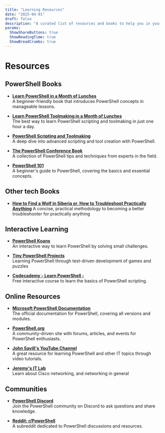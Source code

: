 ```yaml
---
title: "Learning Resources"
date: "2025-04-01"
draft: false
description: "A curated list of resources and books to help you in your tech career"
params:
  ShowShareButtons: true
  ShowReadingTime: true
  ShowBreadCrumbs: true
---
```


# Resources

## PowerShell Books
- **[Learn PowerShell in a Month of Lunches](https://www.manning.com/books/learn-powershell-in-a-month-of-lunches)**  
  A beginner-friendly book that introduces PowerShell concepts in manageable lessons.

- **[Learn PowerShell Toolmaking in a Month of Lunches](https://www.manning.com/books/learn-powershell-toolmaking-in-a-month-of-lunches)**  
  The best way to learn PowerShell scripting and toolmaking in just one hour a day.

- **[PowerShell Scripting and Toolmaking](https://leanpub.com/powershell-scripting-toolmaking)**  
  A deep dive into advanced scripting and tool creation with PowerShell.

- **[The PowerShell Conference Book](https://leanpub.com/powershell-conference-book)**  
  A collection of PowerShell tips and techniques from experts in the field.

- **[PowerShell 101](https://leanpub.com/powershell101)**  
  A beginner's guide to PowerShell, covering the basics and essential concepts.
  
## Other tech Books
- **[How to Find a Wolf in Siberia or, How to Troubleshoot Practically Anything](https://leanpub.com/troubleshooting)** 
  A concise, practical methodology to becoming a better troubleshooter for practically anything

## Interactive Learning
- **[PowerShell Koans](https://github.com/vexx32/PSKoans)**  
  An interactive way to learn PowerShell by solving small challenges.

- **[Tiny PowerShell Projects](https://github.com/dfinke/Tiny-PowerShell-Projects)**  
  Learning PowerShell through test-driven development of games and puzzles

- **[Codecademy - Learn PowerShell - ](https://www.codecademy.com/enrolled/courses/learn-powershell)**  
  Free interactive course to learn the basics of PowerShell scripting.

## Online Resources
- **[Microsoft PowerShell Documentation](https://learn.microsoft.com/en-us/powershell/)**  
  The official documentation for PowerShell, covering all versions and modules.

- **[PowerShell.org](https://powershell.org/)**  
  A community-driven site with forums, articles, and events for PowerShell enthusiasts.

- **[John Savill's YouTube Channel](https://www.youtube.com/user/NTFAQGuy)**  
  A great resource for learning PowerShell and other IT topics through video tutorials.

- **[Jeremy's IT Lab](https://www.youtube.com/@JeremysITLab)**   
  Learn about Cisco networking, and networking in general


## Communities
- **[PowerShell Discord](https://discord.gg/powershell)**  
  Join the PowerShell community on Discord to ask questions and share knowledge.

- **[Reddit: r/PowerShell](https://www.reddit.com/r/PowerShell/)**  
  A subreddit dedicated to PowerShell discussions and resources.

